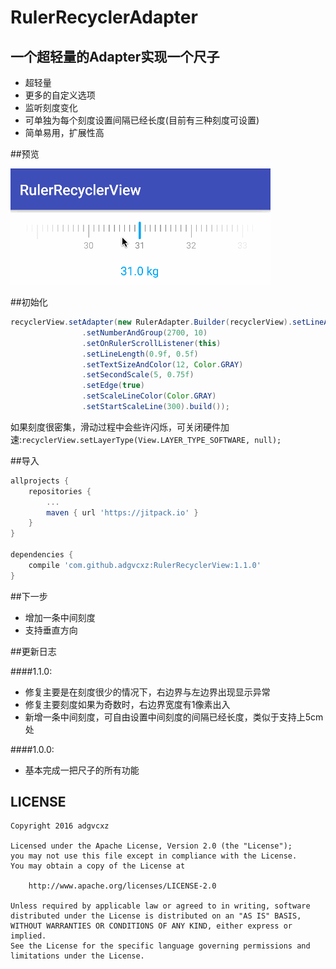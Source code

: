 # RulerRecyclerAdapter
## 一个超轻量的Adapter实现一个尺子

* 超轻量
* 更多的自定义选项
* 监听刻度变化
* 可单独为每个刻度设置间隔已经长度(目前有三种刻度可设置)
* 简单易用，扩展性高

##预览

![](https://github.com/adgvcxz/RulerRecyclerView/blob/master/img/ruler1.gif)

##初始化

```java
recyclerView.setAdapter(new RulerAdapter.Builder(recyclerView).setLineAndScale(lineWidth, scaleWidth)
                .setNumberAndGroup(2700, 10)
                .setOnRulerScrollListener(this)
                .setLineLength(0.9f, 0.5f)
                .setTextSizeAndColor(12, Color.GRAY)
                .setSecondScale(5, 0.75f)
                .setEdge(true)
                .setScaleLineColor(Color.GRAY)
                .setStartScaleLine(300).build());
```

如果刻度很密集，滑动过程中会些许闪烁，可关闭硬件加速:``recyclerView.setLayerType(View.LAYER_TYPE_SOFTWARE, null);``

##导入

```groovy
allprojects {
	repositories {
		...
		maven { url 'https://jitpack.io' }
	}
}

dependencies {
	compile 'com.github.adgvcxz:RulerRecyclerView:1.1.0'
}
```

##下一步

* 增加一条中间刻度
* 支持垂直方向

##更新日志

####1.1.0:

* 修复主要是在刻度很少的情况下，右边界与左边界出现显示异常
* 修复主要刻度如果为奇数时，右边界宽度有1像素出入
* 新增一条中间刻度，可自由设置中间刻度的间隔已经长度，类似于支持上5cm处


####1.0.0:

* 基本完成一把尺子的所有功能

## LICENSE

    Copyright 2016 adgvcxz

    Licensed under the Apache License, Version 2.0 (the "License");
    you may not use this file except in compliance with the License.
    You may obtain a copy of the License at

        http://www.apache.org/licenses/LICENSE-2.0

    Unless required by applicable law or agreed to in writing, software
    distributed under the License is distributed on an "AS IS" BASIS,
    WITHOUT WARRANTIES OR CONDITIONS OF ANY KIND, either express or implied.
    See the License for the specific language governing permissions and
    limitations under the License.

